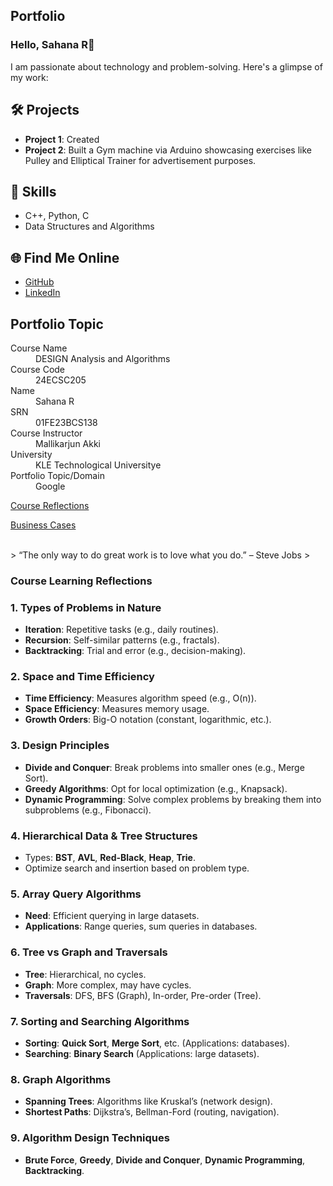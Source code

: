## Portfolio

### Hello, Sahana R👋

I am passionate about technology and problem-solving. Here's a glimpse of my work:

## 🛠️ Projects
- **Project 1**: Created 
- **Project 2**: Built a Gym machine via Arduino showcasing exercises like Pulley and Elliptical Trainer for advertisement purposes.

## 🚀 Skills
- C++, Python, C
- Data Structures and Algorithms

## 🌐 Find Me Online
- [GitHub](https://github.com/Sahana8866)
- [LinkedIn](https://www.linkedin.com/in/sahana-r-3a8bb4296/)

## Portfolio Topic

<dl>
<dt>Course Name </dt>
<dd>DESIGN Analysis and Algorithms</dd>
<dt>Course Code</dt>
<dd>24ECSC205</dd>
<dt>Name</dt>
<dd>Sahana R</dd>
<dt>SRN</dt>
<dd>01FE23BCS138</dd>
<dt>Course Instructor</dt>
<dd>Mallikarjun Akki</dd>
<dt>University</dt>
<dd>KLE Technological Universitye</dd>
<dt>Portfolio Topic/Domain</dt>
<dd>Google</dd>
</dl>

[Course Reflections](CourseRef.md)

[Business Cases](https://github.com/Sahana8866/rsahana.github.io/wiki/Business-Cases)


<br> 
> “The only way to do great work is to love what you do.” – Steve Jobs
>



### Course Learning Reflections

### 1. **Types of Problems in Nature**
   - **Iteration**: Repetitive tasks (e.g., daily routines).
   - **Recursion**: Self-similar patterns (e.g., fractals).
   - **Backtracking**: Trial and error (e.g., decision-making).

### 2. **Space and Time Efficiency**
   - **Time Efficiency**: Measures algorithm speed (e.g., O(n)).
   - **Space Efficiency**: Measures memory usage.
   - **Growth Orders**: Big-O notation (constant, logarithmic, etc.).

### 3. **Design Principles**
   - **Divide and Conquer**: Break problems into smaller ones (e.g., Merge Sort).
   - **Greedy Algorithms**: Opt for local optimization (e.g., Knapsack).
   - **Dynamic Programming**: Solve complex problems by breaking them into subproblems (e.g., Fibonacci).

### 4. **Hierarchical Data & Tree Structures**
   - Types: **BST**, **AVL**, **Red-Black**, **Heap**, **Trie**.
   - Optimize search and insertion based on problem type.

### 5. **Array Query Algorithms**
   - **Need**: Efficient querying in large datasets.
   - **Applications**: Range queries, sum queries in databases.

### 6. **Tree vs Graph and Traversals**
   - **Tree**: Hierarchical, no cycles.
   - **Graph**: More complex, may have cycles.
   - **Traversals**: DFS, BFS (Graph), In-order, Pre-order (Tree).

### 7. **Sorting and Searching Algorithms**
   - **Sorting**: **Quick Sort**, **Merge Sort**, etc. (Applications: databases).
   - **Searching**: **Binary Search** (Applications: large datasets).

### 8. **Graph Algorithms**
   - **Spanning Trees**: Algorithms like Kruskal’s (network design).
   - **Shortest Paths**: Dijkstra’s, Bellman-Ford (routing, navigation).

### 9. **Algorithm Design Techniques**
   - **Brute Force**, **Greedy**, **Divide and Conquer**, **Dynamic Programming**, **Backtracking**.


